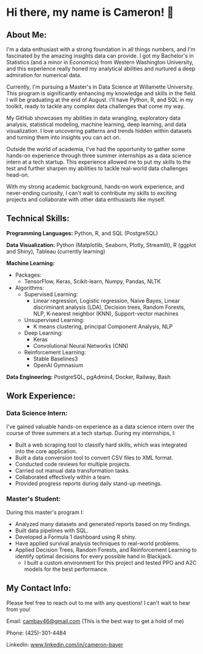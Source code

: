 # Hi there, my name is Cameron! 👋

## About Me:

I'm a data enthusiast with a strong foundation in all things numbers, and I'm fascinated by the amazing insights data can provide. I got my Bachelor's in Statistics (and a minor in Economics) from Western Washington University, and this experience really honed my analytical abilities and nurtured a deep admiration for numerical data.

Currently, I'm pursuing a Master's in Data Science at Willamette University. This program is significantly enhancing my knowledge and skills in the field. I will be graduating at the end of August. I'll have Python, R, and SQL in my toolkit, ready to tackle any complex data challenges that come my way.

My GitHub showcases my abilities in data wrangling, exploratory data analysis, statistical modeling, machine learning, deep learning, and data visualization. I love uncovering patterns and trends hidden within datasets and turning them into insights you can act on.

Outside the world of academia, I've had the opportunity to gather some hands-on experience through three summer internships as a data science intern at a tech startup. This experience allowed me to put my skills to the test and further sharpen my abilities to tackle real-world data challenges head-on.

With my strong academic background, hands-on work experience, and never-ending curiosity, I can't wait to contribute my skills to exciting projects and collaborate with other data enthusiasts like myself.


## Technical Skills:

**Programming Languages:** Python, R, and SQL (PostgreSQL)

**Data Visualization:** Python (Matplotlib, Seaborn, Plotly, Streamlit), R (ggplot and Shiny), Tableau (currently learning)

**Machine Learning:**
- Packages:
  - TensorFlow, Keras, Scikit-learn, Numpy, Pandas, NLTK
- Algorithms: 
  - Supervised Learning:
    - Linear regression, Logistic regression, Naive Bayes, Linear discriminant analysis (LDA), Decision trees, Random Forests, NLP, K-nearest neighbor (KNN), Support-vector machines
  - Unsupervised Learning:
    - K means clustering, principal Component Analysis, NLP
  - Deep Learning:
    - Keras
    - Convolutional Neural Networks (CNN)
  - Reinforcement Learning:
    - Stable Baselines3
    - OpenAI Gymnasium

**Data Engineering:** PostgreSQL, pgAdmin4, Docker, Railway, Bash



## Work Experience:

### Data Science Intern:

I've gained valuable hands-on experience as a data science intern over the course of three summers at a tech startup. During my internships, I:
- Built a web scraping tool to classify hard skills, which was integrated into the core application.
- Built a data conversion tool to convert CSV files to XML format.
- Conducted code reviews for multiple projects.
- Carried out manual data transformation tasks.
- Collaborated effectively within a team.
- Provided progress reports during daily stand-up meetings.

### Master's Student:
During this master's program I:
- Analyzed many datasets and generated reports based on my findings.
- Built data pipelines with SQL.
- Developed a Formula 1 dashboard using R shiny.
- Have applied survival analysis techniques to real-world problems.
- Applied Decision Trees, Random Forests, and Reinforcement Learning to identify optimal decisions for every possible hand in Blackjack.
  - I built a custom environment for this project and tested PPO and A2C models for the best performance.



## My Contact Info:

Please feel free to reach out to me with any questions! I can't wait to hear from you!

Email: cambay46@gmail.com (This is the best way to get a hold of me)

Phone: (425)-301-4484

LinkedIn: www.linkedin.com/in/cameron-bayer






<!--
**CameronB01/CameronB01** is a ✨ _special_ ✨ repository because its `README.md` (this file) appears on your GitHub profile.

Here are some ideas to get you started:

- 🔭 I’m currently working on ...
- 🌱 I’m currently learning ...
- 👯 I’m looking to collaborate on ...
- 🤔 I’m looking for help with ...
- 💬 Ask me about ...
- 📫 How to reach me: ...
- 😄 Pronouns: ...
- ⚡ Fun fact: ...
-->
